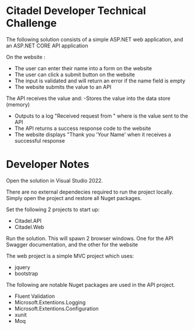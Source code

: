 # Citadel Developer Technical Challenge

The following solution consists of a simple ASP.NET web application, and an ASP.NET CORE API application

On the website :
- The user can enter their name into a form on the website
- The user can click a submit button on the website
- The input is validated and will return an error if the name field is empty
- The website submits the value to an API

The API receives the value and:
-Stores the value into the data store (memory)
- Outputs to a log "Received request from <Name>" where <Name> is the value sent to the API
- The API returns a success response code to the website
- The website displays "Thank you 'Your Name' when it receives a successful response


# Developer Notes
Open the solution in Visual Studio 2022.

There are no external dependecies required to run the project locally.  Simply open the project and restore all Nuget packages.

Set the following 2 projects to start up:
- Citadel.API
- Citadel.Web

Run the solution.  This will spawn 2 browser windows. One for the API Swagger documentation, and the other for the website

The web project is a simple MVC project which uses:
- jquery
- bootstrap
  
The following are notable Nuget packages are used in the API project.  
- Fluent Validation
- Microsoft.Extentions.Logging
- Microsoft.Extentions.Configuration
- xunit
- Moq
